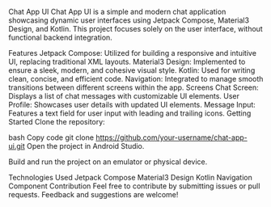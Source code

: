 Chat App UI
Chat App UI is a simple and modern chat application showcasing dynamic user interfaces using Jetpack Compose, Material3 Design, and Kotlin. This project focuses solely on the user interface, without functional backend integration.

Features
Jetpack Compose: Utilized for building a responsive and intuitive UI, replacing traditional XML layouts.
Material3 Design: Implemented to ensure a sleek, modern, and cohesive visual style.
Kotlin: Used for writing clean, concise, and efficient code.
Navigation: Integrated to manage smooth transitions between different screens within the app.
Screens
Chat Screen: Displays a list of chat messages with customizable UI elements.
User Profile: Showcases user details with updated UI elements.
Message Input: Features a text field for user input with leading and trailing icons.
Getting Started
Clone the repository:

bash
Copy code
git clone https://github.com/your-username/chat-app-ui.git
Open the project in Android Studio.

Build and run the project on an emulator or physical device.

Technologies Used
Jetpack Compose
Material3 Design
Kotlin
Navigation Component
Contribution
Feel free to contribute by submitting issues or pull requests. Feedback and suggestions are welcome!

